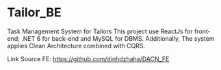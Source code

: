 # Tailor_BE
Task Management System for Tailors
This project use ReactJs for front-end; .NET 6 for back-end and MySQL for DBMS.
Additionally, The system applies Clean Architecture combined with CQRS.

Link Source FE: https://github.com/dinhdzhaha/DACN_FE
